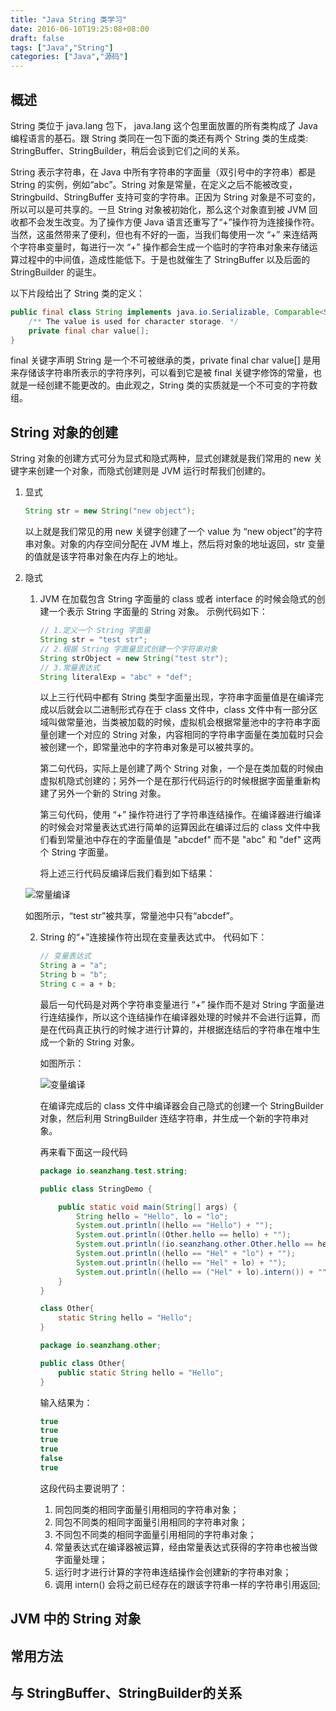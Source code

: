 ```yaml
---
title: "Java String 类学习"
date: 2016-06-10T19:25:08+08:00
draft: false
tags: ["Java","String"]
categories: ["Java","源码"]
---
```


## 概述

String 类位于 java.lang 包下， java.lang 这个包里面放置的所有类构成了 Java 编程语言的基石。跟 String 类同在一包下面的类还有两个 String 类的生成类: StringBuffer、StringBuilder，稍后会谈到它们之间的关系。

String 表示字符串，在 Java 中所有字符串的字面量（双引号中的字符串）都是 String 的实例，例如“abc”。String 对象是常量，在定义之后不能被改变，Stringbuild、StringBuffer 支持可变的字符串。正因为 String 对象是不可变的，所以可以是可共享的。一旦 String 对象被初始化，那么这个对象直到被 JVM 回收都不会发生改变。为了操作方便 Java 语言还重写了“+”操作符为连接操作符。当然，这虽然带来了便利，但也有不好的一面，当我们每使用一次 “+” 来连结两个字符串变量时，每进行一次 “+” 操作都会生成一个临时的字符串对象来存储运算过程中的中间值，造成性能低下。于是也就催生了 StringBuffer 以及后面的 StringBuilder 的诞生。

以下片段给出了 String 类的定义：

```java
public final class String implements java.io.Serializable, Comparable<String>, CharSequence{
    /** The value is used for character storage. */  
    private final char value[];
}
```

final 关键字声明 String 是一个不可被继承的类，private final char value[] 是用来存储该字符串所表示的字符序列，可以看到它是被 final 关键字修饰的常量，也就是一经创建不能更改的。由此观之，String 类的实质就是一个不可变的字符数组。

## String 对象的创建

String 对象的创建方式可分为显式和隐式两种，显式创建就是我们常用的 new 关键字来创建一个对象，而隐式创建则是 JVM 运行时帮我们创建的。

1. 显式

   ```java
   String str = new String("new object"); 
   ```

   以上就是我们常见的用 new 关键字创建了一个 value 为 “new object”的字符串对象。对象的内存空间分配在 JVM 堆上，然后将对象的地址返回，str 变量的值就是该字符串对象在内存上的地址。

2. 隐式

   1. JVM 在加载包含 String 字面量的 class 或者 interface 的时候会隐式的创建一个表示 String 字面量的 String 对象。
     示例代码如下：

      ```java
      // 1.定义一个 String 字面量  
      String str = "test str";  
      // 2.根据 String 字面量显式创建一个字符串对象  
      String strObject = new String("test str");  
      // 3.常量表达式  
      String literalExp = "abc" + "def";
      ```

      以上三行代码中都有 String 类型字面量出现，字符串字面量值是在编译完成以后就会以二进制形式存在于 class 文件中，class 文件中有一部分区域叫做常量池，当类被加载的时候，虚拟机会根据常量池中的字符串字面量创建一个对应的 String 对象，内容相同的字符串字面量在类加载时只会被创建一个，即常量池中的字符串对象是可以被共享的。

      第二句代码，实际上是创建了两个 String 对象，一个是在类加载的时候由虚拟机隐式创建的；另外一个是在那行代码运行的时候根据字面量重新构建了另外一个新的 String 对象。

      第三句代码，使用 “+” 操作符进行了字符串连结操作。在编译器进行编译的时候会对常量表达式进行简单的运算因此在编译过后的 class 文件中我们看到常量池中存在的字面量值是 "abcdef" 而不是 "abc" 和 "def" 这两个 String 字面量。

      将上述三行代码反编译后我们看到如下结果：

     ![常量编译](https://res.cloudinary.com/dqvavbkj9/image/upload/v1528338828/blog/WX20180606-171147_2x.png)

      如图所示，“test str”被共享，常量池中只有“abcdef”。

   2. String 的“+”连接操作符出现在变量表达式中。
     代码如下：

      ```java
      // 变量表达式  
      String a = "a";  
      String b = "b";  
      String c = a + b; 
      ```

      最后一句代码是对两个字符串变量进行 “+” 操作而不是对 String 字面量进行连结操作，所以这个连结操作在编译器处理的时候并不会进行运算，而是在代码真正执行的时候才进行计算的，并根据连结后的字符串在堆中生成一个新的 String 对象。

      如图所示：

      ![变量编译](https://res.cloudinary.com/dqvavbkj9/image/upload/v1528338828/blog/WX20180413-212518_2x.png)

      在编译完成后的 class 文件中编译器会自己隐式的创建一个 StringBuilder 对象，然后利用 StringBuilder 连结字符串，并生成一个新的字符串对象。

      再来看下面这一段代码

      ```java
      package io.seanzhang.test.string;

      public class StringDemo {

          public static void main(String[] args) {
              String hello = "Hello", lo = "lo";
              System.out.println((hello == "Hello") + "");
              System.out.println((Other.hello == hello) + "");
              System.out.println((io.seanzhang.other.Other.hello == hello) + "");
              System.out.println((hello == "Hel" + "lo") + "");
              System.out.println((hello == "Hel" + lo) + "");
              System.out.println((hello == ("Hel" + lo).intern()) + "");
          }
      }

      class Other{
          static String hello = "Hello";
      }

      package io.seanzhang.other;

      public class Other{
          public static String hello = "Hello";
      }
      ```

      输入结果为：

      ```java
      true
      true
      true
      true
      false
      true
      ```

      这段代码主要说明了：

      1. 同包同类的相同字面量引用相同的字符串对象；
      2. 同包不同类的相同字面量引用相同的字符串对象；
      3. 不同包不同类的相同字面量引用相同的字符串对象；
      4. 常量表达式在编译器被运算，经由常量表达式获得的字符串也被当做字面量处理；
      5. 运行时才进行计算的字符串连结操作会创建新的字符串对象；
      6. 调用 intern() 会将之前已经存在的跟该字符串一样的字符串引用返回;

## JVM 中的 String 对象



## 常用方法



## 与 StringBuffer、StringBuilder的关系





